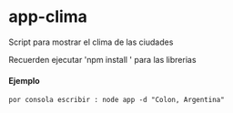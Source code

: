 # app-clima
Script para mostrar el clima de las ciudades

Recuerden ejecutar 'npm install ' para las librerias


#### Ejemplo
```
por consola escribir : node app -d "Colon, Argentina"
